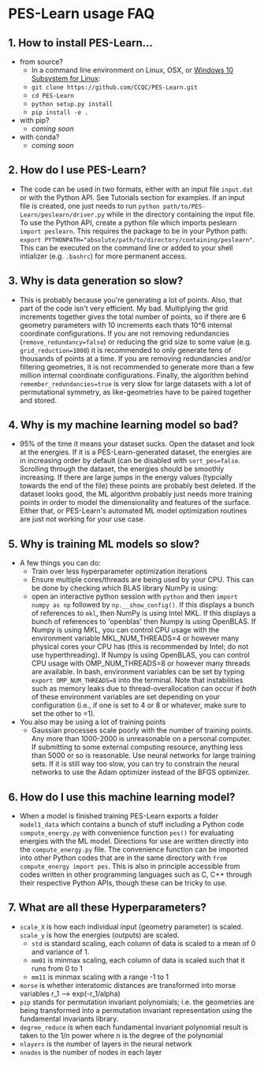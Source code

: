 # PES-Learn usage FAQ

## 1. How to install PES-Learn...
  * from source?
    *  In a command line environment on Linux, OSX, or [Windows 10 Subsystem for Linux](https://docs.microsoft.com/en-us/windows/wsl/install-win10): 
      * `git clone https://github.com/CCQC/PES-Learn.git`
      * `cd PES-Learn`
      * `python setup.py install`
      * `pip install -e .`
  * with pip?
      * _coming soon_
  * with conda?
      * _coming soon_

## 2. How do I use PES-Learn?
  * The code can be used in two formats, either with an input file `input.dat` or with the Python API. See Tutorials section for examples. If an input file is created, one just needs to run `python path/to/PES-Learn/peslearn/driver.py` while in the directory containing the input file. To use the Python API, create a python file which imports peslearn `import peslearn`. This requires the package to be in your Python path: `export PYTHONPATH="absolute/path/to/directory/containing/peslearn"`. This can be executed on the command line or added to your shell intializer (e.g. `.bashrc`) for more permanent access. 
    
## 3. Why is data generation so slow?
  * This is probably because you're generating a lot of points.  Also, that part of the code isn't very efficient. My bad. Multiplying the grid increments together gives the total number of points, so if there are 6 geometry parameters with 10 increments each thats 10^6 internal coordinate configurations.  If you are not removing redundancies (`remove_redundancy=false`) or reducing the grid size to some value (e.g. `grid_reduction=1000`)  it is recommended to only generate tens of thousands of points at a time. If you are removing redundancies and/or filtering geometries, it is not recommended to generate more than a few million internal coordinate configurations. Finally, the algorithm behind `remember_redundancies=true` is very slow for large datasets with a lot of permutational symmetry, as like-geometries have to be paired together and stored.
    
## 4. Why is my machine learning model so bad?
  * 95% of the time it means your dataset sucks. Open the dataset and look at the energies. If it is a PES-Learn-generated dataset, the energies are in increasing order by default (can be disabled with `sort_pes=false`. Scrolling through the dataset, the energies should be smoothly increasing. If there are large jumps in the energy values (typcially towards the end of the file) these points are probably best deleted. If the dataset looks good, the ML algorithm probably just needs more training points in order to model the dimensionality and features of the surface. Either that, or PES-Learn's automated ML model optimization routines are just not working for your use case.
    
## 5. Why is training ML models so slow?
  * A few things you can do:
    * Train over less hyperparameter optimization iterations
    * Ensure multiple cores/threads are being used by your CPU. This can be done by checking which BLAS library NumPy is using:
    * open an interactive python session with `python` and then `import numpy as np` followed by `np.__show_config()`. If this displays a bunch of references to `mkl`, then NumPy is using Intel MKL. If this displays a bunch of references to 'openblas' then Numpy is using OpenBLAS. If Numpy is using MKL, you can control CPU usage with the environment variable MKL_NUM_THREADS=4 or however many physical cores your CPU has (this is recommended by Intel; do not use hyperthreading).   If Numpy is using OpenBLAS, you can control CPU usage with OMP_NUM_THREADS=8 or however many threads are available. In bash, environment variables can be set by typing `export OMP_NUM_THREADS=8` into the terminal. Note that instabilities such as memory leaks due to thread-overallocation can occur if _both_ of these environment variables are set depending on your configuration (i.e., if one is set to 4 or 8 or whatever, make sure to set the other to =1).
  * You also may be using a lot of training points
    * Gaussian processes scale poorly with the number of training points. Any more than 1000-2000 is unreasonable on a personal computer. If submitting to some external computing resource, anything less than 5000 or so is reasonable. Use neural networks for large training sets. If it is still way too slow, you can try to constrain the neural networks to use the Adam optimizer instead of the BFGS optimizer.  
      
      
## 6. How do I use this machine learning model?
  * When a model is finished training PES-Learn exports a folder `model1_data` which contains a bunch of stuff including a Python code `compute_energy.py` with convenience function `pes()` for evaluating energies with the ML model. Directions for use are written directly into the `compute_energy.py` file. The convenience function can be imported into other Python codes that are in the same directory with `from compute_energy import pes`.  This is also in principle accessible from codes written in other programming languages such as C, C++ through their respective Python APIs, though these can be tricky to use.
    
## 7. What are all these Hyperparameters?
  * `scale_X` is how each individual input (geometry parameter) is scaled. `scale_y` is how the energies (outputs) are scaled. 
    * `std` is standard scaling, each column of data is scaled to a mean of 0 and variance of 1. 
    * `mm01` is minmax scaling, each column of data is scaled such that it runs from 0 to 1
    * `mm11` is minmax scaling with a range -1 to 1
  * `morse` is whether interatomic distances are transformed into morse variables r_1 --> exp(-r_1/alpha)
  * `pip` stands for permutation invariant polynomials; i.e. the geometries are being transformed into a permutation invariant representation using the fundamental invariants library. 
  * `degree_reduce` is when each fundamental invariant polynomial result is taken to the $1/n$ power where $n$ is the degree of the polynomial
  * `nlayers` is the number of layers in the neural network
  * `nnodes` is the number of nodes in each layer


    


